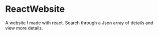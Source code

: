 # ReactWebsite
A website I made with react. Search through a Json array of details and view more details.
